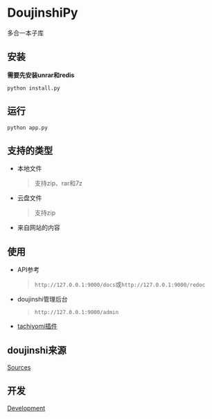 # DoujinshiPy

多合一本子库

## 安装

**需要先安装unrar和redis**

```shell
python install.py
```

## 运行

```shell
python app.py
```

## 支持的类型

* 本地文件
  >支持zip、rar和7z
* 云盘文件
  >支持zip
* 来自网站的内容

## 使用

* API参考
  >`http://127.0.0.1:9000/docs`或`http://127.0.0.1:9000/redoc`
* doujinshi管理后台
  >`http://127.0.0.1:9000/admin`
* [tachiyomi插件]()

## doujinshi来源

[Sources](SOURCES.md)

## 开发

[Development](DEVELOPMENT.md)